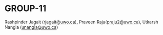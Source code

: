 # GROUP-11
Rashpinder Jagait (rjagait@uwo.ca), Praveen Raju(praju2@uwo.ca), Utkarsh Nangia (unangia@uwo.ca)
